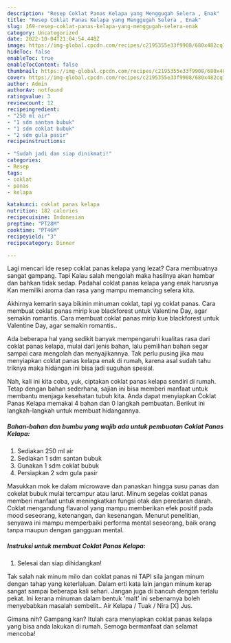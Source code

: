 ```yaml
---
description: "Resep Coklat Panas Kelapa yang Menggugah Selera , Enak"
title: "Resep Coklat Panas Kelapa yang Menggugah Selera , Enak"
slug: 169-resep-coklat-panas-kelapa-yang-menggugah-selera-enak
category: Uncategorized
date: 2022-10-04T21:04:54.448Z
image: https://img-global.cpcdn.com/recipes/c2195355e33f9908/680x482cq70/coklat-panas-kelapa-foto-resep-utama.jpg
hideToc: false
enableToc: true
enableTocContent: false
thumbnail: https://img-global.cpcdn.com/recipes/c2195355e33f9908/680x482cq70/coklat-panas-kelapa-foto-resep-utama.jpg
cover: https://img-global.cpcdn.com/recipes/c2195355e33f9908/680x482cq70/coklat-panas-kelapa-foto-resep-utama.jpg
author: Admin
authorAv: notfound
ratingvalue: 3
reviewcount: 12
recipeingredient:
- "250 ml air"
- "1 sdm santan bubuk"
- "1 sdm coklat bubuk"
- "2 sdm gula pasir"
recipeinstructions:

- "Sudah jadi dan siap dinikmati!"
categories:
- Resep
tags:
- coklat
- panas
- kelapa

katakunci: coklat panas kelapa 
nutrition: 182 calories
recipecuisine: Indonesian
preptime: "PT28M"
cooktime: "PT46M"
recipeyield: "3"
recipecategory: Dinner

---
```



Lagi mencari ide resep coklat panas kelapa yang lezat? Cara membuatnya sangat gampang. Tapi Kalau salah mengolah maka hasilnya akan hambar dan bahkan tidak sedap. Padahal coklat panas kelapa yang enak harusnya Kan memiliki aroma dan rasa yang mampu memancing selera kita.


Akhirnya kemarin saya bikinin minuman coklat, tapi yg coklat panas. Cara membuat coklat panas mirip kue blackforest untuk Valentine Day, agar semakin romantis. Cara membuat coklat panas mirip kue blackforest untuk Valentine Day, agar semakin romantis..

Ada beberapa hal yang sedikit banyak mempengaruhi kualitas rasa dari coklat panas kelapa, mulai dari jenis bahan, lalu pemilihan bahan segar sampai cara mengolah dan menyajikannya. Tak perlu pusing jika mau menyiapkan coklat panas kelapa enak di rumah, karena asal sudah tahu triknya maka hidangan ini bisa jadi suguhan spesial.


Nah, kali ini kita coba, yuk, ciptakan coklat panas kelapa sendiri di rumah. Tetap dengan bahan sederhana, sajian ini bisa memberi manfaat untuk membantu menjaga kesehatan tubuh kita. Anda dapat menyiapkan Coklat Panas Kelapa memakai 4 bahan dan 0 langkah pembuatan. Berikut ini langkah-langkah untuk membuat hidangannya.

<!--inarticleads1-->

##### Bahan-bahan dan bumbu yang wajib ada untuk pembuatan Coklat Panas Kelapa:

1. Sediakan 250 ml air
1. Sediakan 1 sdm santan bubuk
1. Gunakan 1 sdm coklat bubuk
1. Persiapkan 2 sdm gula pasir


Masukkan mok ke dalam microwave dan panaskan hingga susu panas dan cokelat bubuk mulai tercampur atau larut. Minum segelas coklat panas memberi manfaat untuk meningkatkan fungsi otak dan peredaran darah. Coklat mengandung flavanol yang mampu memberikan efek positif pada mood seseorang, ketenangan, dan kesenangan. Menurut penelitian, senyawa ini mampu memperbaiki performa mental seseorang, baik orang tanpa maupun dengan gangguan mental. 

<!--inarticleads2-->

##### Instruksi untuk membuat Coklat Panas Kelapa:


1. Selesai dan siap dihidangkan!

Tak salah nak minum milo dan coklat panas ni TAPI sila jangan minum dengan tahap yang keterlaluan. Dalam erti kata lain jangan minum kerap sangat sampai beberapa kali sehari. Jangan juga di bancuh dengan terlalu pekat. Ini kerana minuman dalam bentuk &#39;malt&#39; ini sebenarnya boleh menyebabkan masalah sembelit.. Air Kelapa / Tuak / Nira [X] Jus. 

Gimana nih? Gampang kan? Itulah cara menyiapkan coklat panas kelapa yang bisa anda lakukan di rumah. Semoga bermanfaat dan selamat mencoba!
